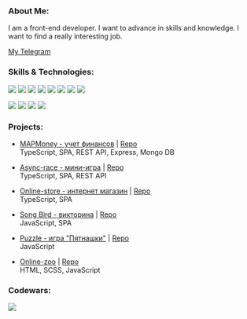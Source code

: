 ### About Me:

I am a front-end developer. I want to advance in skills and knowledge. I want to find a really interesting job.

[My Telegram](https://t.me/bondpv)

### Skills & Technologies:
![](https://img.shields.io/badge/-React-black?style=for-the-badge&logo=React&logoColor=cyan)
![](https://img.shields.io/badge/-Redux-black?style=for-the-badge&logo=Redux&logoColor=blue)
![](https://img.shields.io/badge/-TypeScript-black?style=for-the-badge&logo=TypeScript&logoColor=blue)
![](https://img.shields.io/badge/-JavaScript-black?style=for-the-badge&logo=JavaScript&logoColor=yellow)
![](https://img.shields.io/badge/-Jest-black?style=for-the-badge&logo=Jest&logoColor=yellow)
![](https://img.shields.io/badge/-HTML-black?style=for-the-badge&logo=HTML5&logoColor=red)
![](https://img.shields.io/badge/-CSS-black?style=for-the-badge&logo=CSS3&logoColor=blue)
![](https://img.shields.io/badge/-Sass-black?style=for-the-badge&logo=Sass&logoColor=pink)

![](https://img.shields.io/badge/-GitHub-black?style=for-the-badge&logo=GitHub&logoColor=white)
![](https://img.shields.io/badge/-Vite-black?style=for-the-badge&logo=Vite&logoColor=purple)
![](https://img.shields.io/badge/-Webpack-black?style=for-the-badge&logo=webpack&logoColor=lightblue)
![](https://img.shields.io/badge/-ESLint-black?style=for-the-badge&logo=ESLint&logoColor=purple)

### Projects:

- [MAPMoney - учет финансов](https://mapmoney.netlify.app) | [Repo](https://github.com/BondPV/rsclone)  
TypeScript, SPA, REST API, Express, Mongo DB 


- [Async-race - мини-игра](https://bpv-async-race.netlify.app/) | [Repo](https://github.com/BondPV/async-race)  
TypeScript, SPA, REST API 

- [Online-store - интернет магазин](https://bondpv.github.io/online-store) | [Repo](https://bondpv.github.io/online-store/#main)  
TypeScript, SPA 

- [Song Bird - викторина](https://bondpv.github.io/songbird/) | [Repo](https://github.com/BondPV/songbird)  
JavaScript, SPA 

- [Puzzle - игра "Пятнашки"](https://bondpv.github.io/codejam/) | [Repo](https://github.com/BondPV/codejam)  
JavaScript 

- [Online-zoo](https://bondpv.github.io/online-zoo/) | [Repo](https://github.com/BondPV/online-zoo)  
HTML, SCSS, JavaScript 

### Codewars: 

![](https://www.codewars.com/users/BondPV/badges/small)
